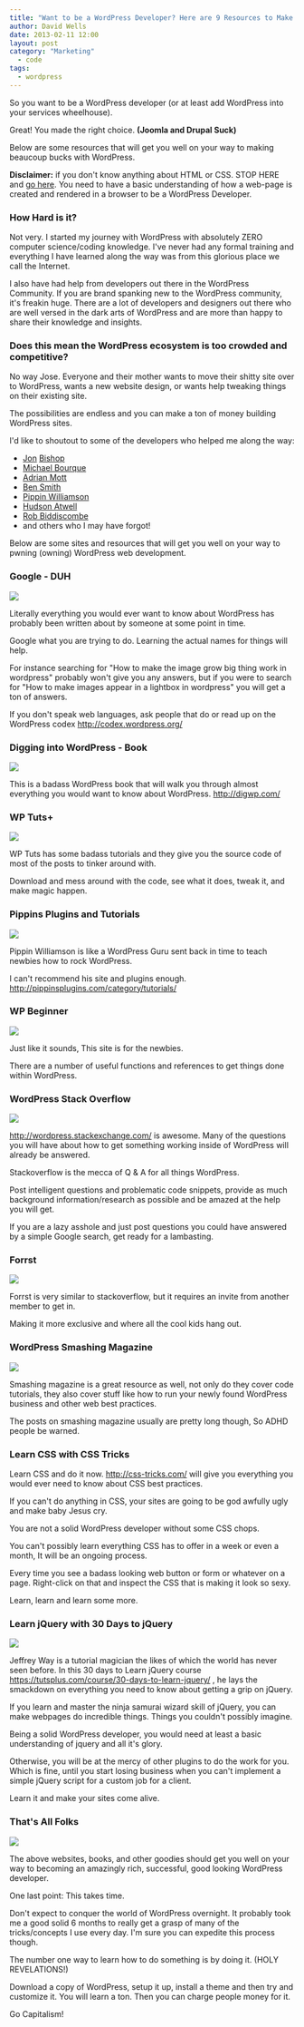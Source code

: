 ```yaml
---
title: "Want to be a WordPress Developer? Here are 9 Resources to Make it Happen"
author: David Wells
date: 2013-02-11 12:00
layout: post
category: "Marketing"
  - code
tags:
  - wordpress
---
```



So you want to be a WordPress developer (or at least add WordPress into your services wheelhouse).

Great! You made the right choice. **(Joomla and Drupal Suck)**

Below are some resources that will get you well on your way to making beaucoup bucks with WordPress.

**Disclaimer:** if you don't know anything about HTML or CSS. STOP HERE and [go here](http://net.tutsplus.com/articles/news/30-days-to-learn-html-and-css-a-free-tuts-premium-course/). You need to have a basic understanding of how a web-page is created and rendered in a browser to be a WordPress Developer.

### How Hard is it?

Not very. I started my journey with WordPress with absolutely ZERO computer science/coding knowledge. I've never had any formal training and everything I have learned along the way was from this glorious place we call the Internet.

I also have had help from developers out there in the WordPress Community. If you are brand spanking new to the WordPress community, it's freakin huge. There are a lot of developers and designers out there who are well versed in the dark arts of WordPress and are more than happy to share their knowledge and insights.

### Does this mean the WordPress ecosystem is too crowded and competitive?

No way Jose. Everyone and their mother wants to move their shitty site over to WordPress, wants a new website design, or wants help tweaking things on their existing site.

The possibilities are endless and you can make a ton of money building WordPress sites.

I'd like to shoutout to some of the developers who helped me along the way:

*   [Jon](http://www.jonbishop.com/) [Bishop](http://www.jonbishop.com/)
*   [Michael Bourque](http://www.bostonphp.org/members/5046031/?memberId=5046031&op=)
*   [Adrian Mott](https://twitter.com/adrianmott)
*   [Ben Smith](http://www.bedrockdata.com/about/team/)
*   [Pippin Williamson](https://twitter.com/pippinsplugins)
*   [Hudson Atwell](https://twitter.com/AtwellPub)
*   [Rob Biddiscombe](http://goroboto.com/)
*   and others who I may have forgot!

Below are some sites and resources that will get you well on your way to pwning (owning) WordPress web development.

### Google - DUH

<img src="https://inboundnow.com/wp-content/uploads/2013/02/Google_-_DUH.png" />

Literally everything you would ever want to know about WordPress has probably been written about by someone at some point in time.

Google what you are trying to do. Learning the actual names for things will help.

For instance searching for "How to make the image grow big thing work in wordpress" probably won't give you any answers, but if you were to search for "How to make images appear in a lightbox in wordpress" you will get a ton of answers.

If you don't speak web languages, ask people that do or read up on the WordPress codex http://codex.wordpress.org/


### Digging into WordPress - Book

<img src="https://inboundnow.com/wp-content/uploads/2013/02/Digging_into_WordPress_-_Book.png" />

This is a badass WordPress book that will walk you through almost everything you would want to know about WordPress. http://digwp.com/


### WP Tuts+

<img src="https://inboundnow.com/wp-content/uploads/2013/02/WP_Tuts_.png" />


WP Tuts has some badass tutorials and they give you the source code of most of the posts to tinker around with.

Download and mess around with the code, see what it does, tweak it, and make magic happen.

### Pippins Plugins and Tutorials

<img src="https://inboundnow.com/wp-content/uploads/2013/02/Pippins_Plugins_and_Tutorials.png" />


Pippin Williamson is like a WordPress Guru sent back in time to teach newbies how to rock WordPress.

I can't recommend his site and plugins enough. http://pippinsplugins.com/category/tutorials/


### WP Beginner

<img src="https://inboundnow.com/wp-content/uploads/2013/02/WP_Beginner.png" />

Just like it sounds, This site is for the newbies.

There are a number of useful functions and references to get things done within WordPress.


### WordPress Stack Overflow

<img src="https://inboundnow.com/wp-content/uploads/2013/02/WordPress_Stack_Overflow.png" />



http://wordpress.stackexchange.com/ is awesome. Many of the questions you will have about how to get something working inside of WordPress will already be answered.

Stackoverflow is the mecca of Q & A for all things WordPress.

Post intelligent questions and problematic code snippets, provide as much background information/research as possible and be amazed at the help you will get.

If you are a lazy asshole and just post questions you could have answered by a simple Google search, get ready for a lambasting.


### Forrst

<img src="https://inboundnow.com/wp-content/uploads/2013/02/Forrst.png" />


Forrst is very similar to stackoverflow, but it requires an invite from another member to get in.

Making it more exclusive and where all the cool kids hang out.

### WordPress Smashing Magazine

<img src="https://inboundnow.com/wp-content/uploads/2013/02/WordPress_Smashing_Magazine.png" />

Smashing magazine is a great resource as well, not only do they cover code tutorials, they also cover stuff like how to run your newly found WordPress business and other web best practices.

The posts on smashing magazine usually are pretty long though, So ADHD people be warned.

### Learn CSS with CSS Tricks

Learn CSS and do it now. http://css-tricks.com/ will give you everything you would ever need to know about CSS best practices.

If you can't do anything in CSS, your sites are going to be god awfully ugly and make baby Jesus cry.

You are not a solid WordPress developer without some CSS chops.

You can't possibly learn everything CSS has to offer in a week or even a month, It will be an ongoing process.

Every time you see a badass looking web button or form or whatever on a page. Right-click on that and inspect the CSS that is making it look so sexy.

Learn, learn and learn some more.

### Learn jQuery with 30 Days to jQuery

<img src="https://inboundnow.com/wp-content/uploads/2013/02/Learn_jQuery_with_30_Days_to_jQuery.png" />


Jeffrey Way is a tutorial magician the likes of which the world has never seen before. In this 30 days to Learn jQuery course https://tutsplus.com/course/30-days-to-learn-jquery/ , he lays the smackdown on everything you need to know about getting a grip on jQuery.

If you learn and master the ninja samurai wizard skill of jQuery, you can make webpages do incredible things. Things you couldn't possibly imagine.

Being a solid WordPress developer, you would need at least a basic understanding of jquery and all it's glory.

Otherwise, you will be at the mercy of other plugins to do the work for you. Which is fine, until you start losing business when you can't implement a simple jQuery script for a custom job for a client.

Learn it and make your sites come alive.


### That's All Folks

<img src="https://inboundnow.com/wp-content/uploads/2013/02/That_s_all_Folks.png" />

The above websites, books, and other goodies should get you well on your way to becoming an amazingly rich, successful, good looking WordPress developer.

One last point: This takes time.

Don't expect to conquer the world of WordPress overnight. It probably took me a good solid 6 months to really get a grasp of many of the tricks/concepts I use every day. I'm sure you can expedite this process though.

The number one way to learn how to do something is by doing it. (HOLY REVELATIONS!)

Download a copy of WordPress, setup it up, install a theme and then try and customize it. You will learn a ton. Then you can charge people money for it.

Go Capitalism!

